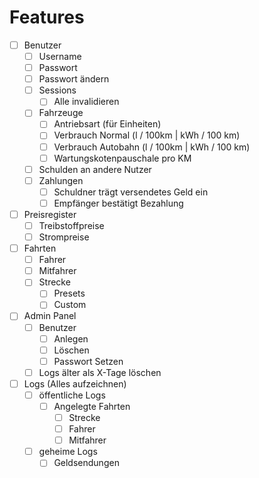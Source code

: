 # Features

- [ ] Benutzer
  - [ ] Username
  - [ ] Passwort
  - [ ] Passwort ändern
  - [ ] Sessions
    - [ ] Alle invalidieren
  - [ ] Fahrzeuge
    - [ ] Antriebsart (für Einheiten)
    - [ ] Verbrauch Normal (l / 100km | kWh / 100 km)
    - [ ] Verbrauch Autobahn (l / 100km | kWh / 100 km)
    - [ ] Wartungskotenpauschale pro KM
  - [ ] Schulden an andere Nutzer
  - [ ] Zahlungen
    - [ ] Schuldner trägt versendetes Geld ein
    - [ ] Empfänger bestätigt Bezahlung
- [ ] Preisregister
  - [ ] Treibstoffpreise
  - [ ] Strompreise
- [ ] Fahrten
  - [ ] Fahrer
  - [ ] Mitfahrer
  - [ ] Strecke
    - [ ] Presets
    - [ ] Custom
- [ ] Admin Panel
  - [ ] Benutzer
    - [ ] Anlegen
    - [ ] Löschen
    - [ ] Passwort Setzen
  - [ ] Logs älter als X-Tage löschen
- [ ] Logs (Alles aufzeichnen)
  - [ ] öffentliche Logs
    - [ ] Angelegte Fahrten
      - [ ] Strecke
      - [ ] Fahrer
      - [ ] Mitfahrer
  - [ ] geheime Logs
    - [ ] Geldsendungen
